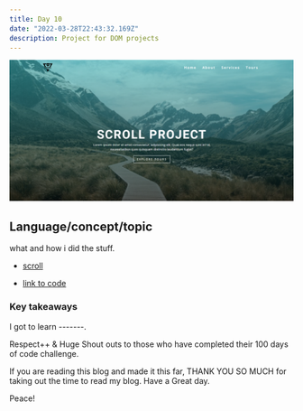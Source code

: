 ```yaml
---
title: Day 10
date: "2022-03-28T22:43:32.169Z"
description: Project for DOM projects
---
```




![coding](./scroll.png)

## Language/concept/topic

what and how i did the stuff.

- [scroll](https://github.com/jay-2000/jsMiniProjects/tree/main/scroll)

- [link to code](https://github.com/jay-2000/lip.py/blob/main/number_guesser.py)

### Key takeaways

I got to learn -------.




Respect++ & Huge Shout outs to those who have completed their 100 days of code challenge.

If you are reading this blog and made it this far, THANK YOU SO MUCH for taking out the time to read my blog. Have a Great day.

Peace!